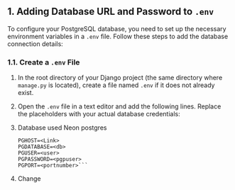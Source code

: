 ## 1. Adding Database URL and Password to `.env`

To configure your PostgreSQL database, you need to set up the necessary environment variables in a `.env` file. Follow these steps to add the database connection details:

### 1.1. Create a `.env` File

1. In the root directory of your Django project (the same directory where `manage.py` is located), create a file named `.env` if it does not already exist.

2. Open the `.env` file in a text editor and add the following lines. Replace the placeholders with your actual database credentials:

3. Database used Neon postgres

   ```plaintext
   PGHOST=<Link>
   PGDATABASE=<db>
   PGUSER=<user>
   PGPASSWORD=<pgpuser>
   PGPORT=<portnumber>```

4. Change <Link> <db> <user> <pgpuser> <portnumber>

